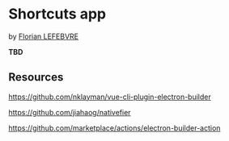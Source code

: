 # Shortcuts app

by [Florian LEFEBVRE](https://github.com/florian-lefebvre)

**TBD**

## Resources

https://github.com/nklayman/vue-cli-plugin-electron-builder

https://github.com/jiahaog/nativefier

https://github.com/marketplace/actions/electron-builder-action
